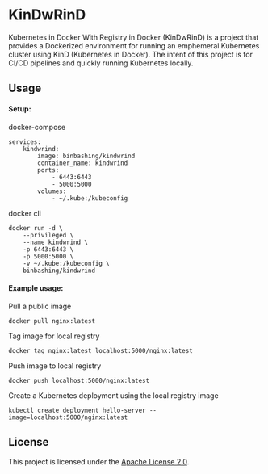 # KinDwRinD
Kubernetes in Docker With Registry in Docker (KinDwRinD) is a project that provides a Dockerized environment for running an emphemeral Kubernetes cluster using KinD (Kubernetes in Docker).   The intent of this project is for CI/CD pipelines and quickly running Kubernetes locally. 

## Usage

#### Setup:

docker-compose
```
services:
    kindwrind:
        image: binbashing/kindwrind
        container_name: kindwrind
        ports:
            - 6443:6443
            - 5000:5000
        volumes:
            - ~/.kube:/kubeconfig
```

docker cli
```
docker run -d \
    --privileged \
    --name kindwrind \
    -p 6443:6443 \
    -p 5000:5000 \
    -v ~/.kube:/kubeconfig \
    binbashing/kindwrind
```
#### Example usage:

Pull a public image
```
docker pull nginx:latest
```

Tag image for local registry
```
docker tag nginx:latest localhost:5000/nginx:latest
```

Push image to local registry
```
docker push localhost:5000/nginx:latest
```
Create a Kubernetes deployment using the local registry image
```
kubectl create deployment hello-server --image=localhost:5000/nginx:latest 
```

## License

This project is licensed under the [Apache License 2.0](LICENSE).
